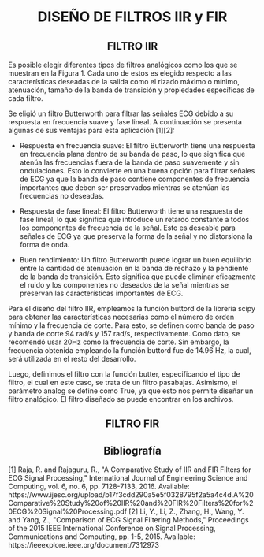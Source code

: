 <h1 align="center">DISEÑO DE FILTROS IIR y FIR</h1>

<h2 align="center">FILTRO IIR</h2>
Es posible elegir diferentes tipos de filtros analógicos como los que se muestran en la Figura 1. Cada uno de estos es elegido respecto a las características deseadas de la salida como el rizado máximo o mínimo, atenuación, tamaño de la banda de transición y propiedades específicas de cada filtro.


Se eligió un filtro Butterworth para filtrar las señales ECG debido a su respuesta en frecuencia suave y fase lineal. A continuación se presenta algunas de sus ventajas para esta aplicación [1][2]:

- Respuesta en frecuencia suave: El filtro Butterworth tiene una respuesta en frecuencia plana dentro de su banda de paso, lo que significa que atenúa las frecuencias fuera de la banda de paso suavemente y sin ondulaciones. Esto lo convierte en una buena opción para filtrar señales de ECG ya que la banda de paso contiene componentes de frecuencia importantes que deben ser preservados mientras se atenúan las frecuencias no deseadas.

- Respuesta de fase lineal: El filtro Butterworth tiene una respuesta de fase lineal, lo que significa que introduce un retardo constante a todos los componentes de frecuencia de la señal. Esto es deseable para señales de ECG ya que preserva la forma de la señal y no distorsiona la forma de onda.

- Buen rendimiento: Un filtro Butterworth puede lograr un buen equilibrio entre la cantidad de atenuación en la banda de rechazo y la pendiente de la banda de transición. Esto significa que puede eliminar eficazmente el ruido y los componentes no deseados de la señal mientras se preservan las características importantes de ECG.


Para el diseño del filtro IIR, empleamos la función buttord de la librería scipy para obtener las características necesarias como el número de orden mínimo y la frecuencia de corte. Para esto, se definen como banda de paso y banda de corte 94 rad/s y 157 rad/s, respectivamente. Como dato, se recomendó usar 20Hz como la frecuencia de corte. Sin embargo, la frecuencia obtenida empleando la función buttord fue de 14.96 Hz, la cual, será utilizada en el resto del desarrollo.

Luego, definimos el filtro con la función butter, especificando el tipo de filtro, el cual en este caso, se trata de un filtro pasabajas. Asimismo, el parámetro analog se define como True, ya que esto nos permite diseñar un filtro analógico. El filtro diseñado se puede encontrar en los archivos.

<h2 align="center">FILTRO FIR</h2>


<h2 align="center">Bibliografía</h2>
[1] Raja, R. and Rajaguru, R., "A Comparative Study of IIR and FIR Filters for ECG Signal Processing," International Journal of Engineering Science and Computing, vol. 6, no. 6, pp. 7128-7133, 2016. Available: https://www.ijesc.org/upload/b17f3cdd290a5e5f0328795f2a5a4c4d.A%20Comparative%20Study%20of%20IIR%20and%20FIR%20Filters%20for%20ECG%20Signal%20Processing.pdf   
[2] Li, Y., Li, Z., Zhang, H., Wang, Y. and Yang, Z., "Comparison of ECG Signal Filtering Methods," Proceedings of the 2015 IEEE International Conference on Signal Processing, Communications and Computing, pp. 1-5, 2015. Available: https://ieeexplore.ieee.org/document/7312973 

